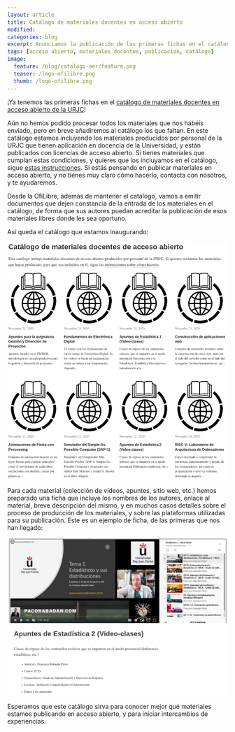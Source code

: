 ```yaml
---
layout: article
title: Catálogo de materiales docentes en acceso abierto
modified:
categories: blog
excerpt: Anunciamos la publicación de las primeras fichas en el catálogo de materiales docentes en acceso abierto de la URJC.
tags: [acceso abierto, materiales docentes, publicación, catálogo]
image:
  feature: /blog/catalogo-oer/feature.png
  teaser: /logo-ofilibre.png
  thumb: /logo-ofilibre.png
---
```


¡Ya tenemos las primeras fichas en el [catálogo de materiales docentes en acceso abierto de la URJC](/catalogo)!

Aún no hemos podido procesar todos los materiales que nos habéis enviado, pero en breve añadiremos al catálogo los que faltan. En este catálogo estamos incluyendo los materiales producidos por personal de la URJC que tienen aplicación en docencia de la Universidad, y están publicados con licencias de acceso abierto. Si tienes materiales que cumplan estas condiciones, y quieres que los incluyamos en el catálogo, sigue [estas instrucciones](/blog/catalogo-materiales-libres). Si estás pensando en publicar materiales en acceso abierto, y no tienes muy claro cómo hacerlo, contacta con nosotros, y te ayudaremos.

Desde la OfiLibre, además de mantener el catálogo, vamos a emitir documentos que dejen constancia de la entrada de los materiales en el catálogo, de forma que sus autores puedan acreditar la publicación de esos materiales libres donde les sea oportuno.

Así queda el catálogo que estamos inaugurando:

[![Catálogo](/images/blog/catalogo-oer/catalogo.png)](/catalogo)

Para cada material (colección de vídeos, apuntes, sitio web, etc.) hemos preparado una ficha que incluye los nombres de los autores, enlace al material, breve descripción del mismo, y en muchos casos detalles sobre el proceso de producción de los materiales, y sobre las plataformas utilizadas para su publicación. Este es un ejemplo de ficha, de las primeras que nos han llegado:

[![Ejemplo de ficha del catálogo](/images/blog/catalogo-oer/ejemplo.png)](/catalogo/rabadan-perez-01)

Esperamos que este catálogo sirva para conocer mejor qué materiales estamos publicando en acceso abierto, y para iniciar intercambios de experiencias.

